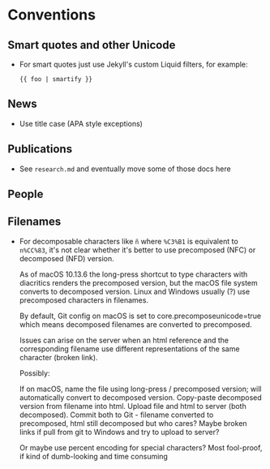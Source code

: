 # Conventions

## Smart quotes and other Unicode

- For smart quotes just use Jekyll's custom Liquid filters, for example:

  ```
  {{ foo | smartify }}
  ```


## News

- Use title case (APA style exceptions)

## Publications

- See `research.md` and eventually move some of those docs here

## People

## Filenames

- For decomposable characters like `ñ` where `%C3%B1` is equivalent to `n%CC%83`, it's not clear whether it's better to use precomposed (NFC) or decomposed (NFD) version.

  As of macOS 10.13.6 the long-press shortcut to type characters with diacritics renders the precomposed version, but the macOS file system converts to decomposed version. Linux and Windows usually (?) use precomposed characters in filenames.

  By default, Git config on macOS is set to  core.precomposeunicode=true which means decomposed filenames are converted to precomposed.

  Issues can arise on the server when an html reference and the corresponding filename use different representations of the same character (broken link).

  Possibly:

  If on macOS, name the file using long-press / precomposed version; will automatically convert to decomposed version. Copy-paste decomposed version from filename into html. Upload file and html to server (both decomposed). Commit both to Git - filename converted to precomposed, html still decomposed but who cares? Maybe broken links if pull from git to Windows and try to upload to server?

  Or maybe use percent encoding for special characters? Most fool-proof, if kind of dumb-looking and time consuming
